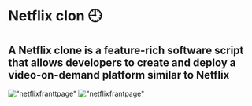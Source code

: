 # Netflix clon 🕘

A Netflix clone is a feature-rich software script that allows developers to create and deploy a video-on-demand platform similar to Netflix
-----------------------------------------------------------
!["netflixfranttpage"](Screenshot%202023-07-23%20111200.png)
!["netflixfrantpage"](Screenshot%202023-07-23%20111415.png)